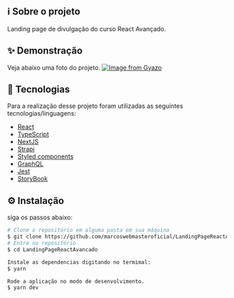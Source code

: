 ## ℹ️ Sobre o projeto 
Landing page de divulgação do curso React Avançado.

## ✨ Demonstração
Veja abaixo uma foto do projeto.
[![Image from Gyazo](https://i.gyazo.com/e55a0f1164623bf637d6b10eb5058f2d.png)](https://gyazo.com/e55a0f1164623bf637d6b10eb5058f2d)

## 📝 Tecnologias 
Para a realização desse projeto foram utilizadas as seguintes tecnologias/linguagens: 
- [React](https://pt-br.reactjs.org/)
- [TypeScript](https://www.typescriptlang.org/)
- [NextJS](https://nextjs.org/) 
- [Strapi](https://strapi.io/) 
- [Styled components](https://styled-components.com)
- [GraphQL](https://graphql.org/)
- [Jest](https://jestjs.io/)
- [StoryBook](https://storybook.js.org/)

## ⚙️ Instalação
siga os passos abaixo:

```bash
# Clone o repositório em alguma pasta em sua máquina
$ git clone https://github.com/marcoswebmasteroficial/LandingPageReactAvancado
# Entre no repositório
$ cd LandingPageReactAvancado

Instale as dependencias digitando no termimal:
$ yarn

Rode a aplicação no modo de desenvolvimento.
$ yarn dev

```
